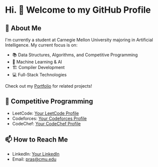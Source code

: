 # Hi. 👋 Welcome to my GitHub Profile

## 🚀 About Me
I'm currently a student at Carnegie Mellon University majoring in Artificial Intelligence. My current focus is on:

- 📚 Data Structures, Algorithms, and Competitive Programming
- 🧠 Machine Learning & AI
- 🏗️ Compiler Development
- 💻 Full-Stack Technologies

Check out my [Portfolio](https://pras.dev) for related projects!

## 🎯 Competitive Programming
- LeetCode: [Your LeetCode Profile](https://leetcode.com/pras28)
- Codeforces: [Your Codeforces Profile](https://codeforces.com/profile/prasanna28)
- CodeChef: [Your CodeChef Profile](https://www.codechef.com/users/prasanna028)

## 📫 How to Reach Me
- LinkedIn: [Your LinkedIn](https://www.linkedin.com/in/ppantha)
- Email: pras@cmu.edu


